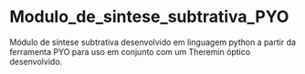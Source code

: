 # Modulo_de_sintese_subtrativa_PYO
Módulo de síntese subtrativa desenvolvido em linguagem python a partir da ferramenta PYO para uso em conjunto com um Theremin óptico desenvolvido.
